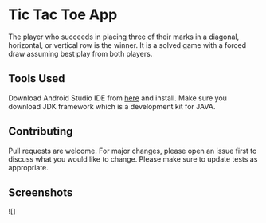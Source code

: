 # Tic Tac Toe App
The player who succeeds in placing three of their marks in a diagonal, horizontal, or vertical row is the winner. It is a solved game with a forced draw assuming best play from both players.

## Tools Used
Download Android Studio IDE from [here](https://developer.android.com/studio) and install. Make sure you download JDK framework which is a development kit for JAVA.

## Contributing
Pull requests are welcome. For major changes, please open an issue first to discuss what you would like to change.
Please make sure to update tests as appropriate.

## Screenshots
![]
